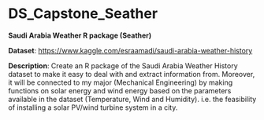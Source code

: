 # DS_Capstone_Seather
**Saudi Arabia Weather R package (Seather)**  


**Dataset**: https://www.kaggle.com/esraamadi/saudi-arabia-weather-history


**Description**: Create an R package of the Saudi Arabia Weather History dataset to make it easy to deal with and extract information from. Moreover, it will be connected to my major (Mechanical Engineering) by making functions on solar energy and wind energy based on the parameters available in the dataset (Temperature, Wind and Humidity). i.e. the feasibility of installing a solar PV/wind turbine system in a city.
